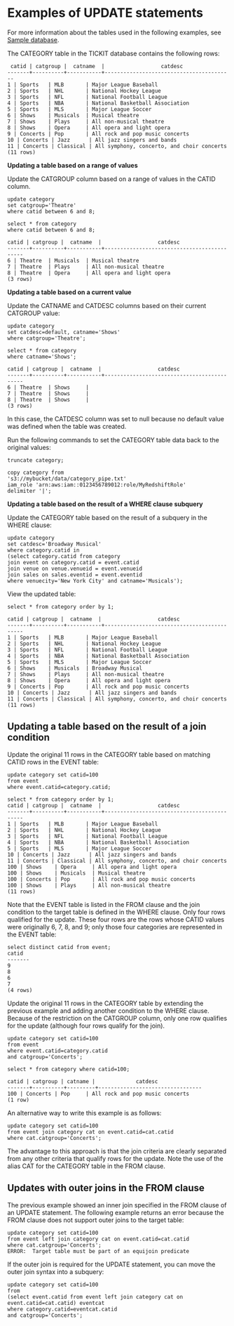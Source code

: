 # Examples of UPDATE statements<a name="c_Examples_of_UPDATE_statements"></a>

For more information about the tables used in the following examples, see [Sample database](c_sampledb.md)\.

The CATEGORY table in the TICKIT database contains the following rows: 

```
 catid | catgroup |  catname  |                  catdesc
-------+----------+-----------+-----------------------------------------
1 | Sports   | MLB       | Major League Baseball
2 | Sports   | NHL       | National Hockey League
3 | Sports   | NFL       | National Football League
4 | Sports   | NBA       | National Basketball Association
5 | Sports   | MLS       | Major League Soccer
6 | Shows    | Musicals  | Musical theatre
7 | Shows    | Plays     | All non-musical theatre
8 | Shows    | Opera     | All opera and light opera
9 | Concerts | Pop       | All rock and pop music concerts
10 | Concerts | Jazz      | All jazz singers and bands
11 | Concerts | Classical | All symphony, concerto, and choir concerts
(11 rows)
```

 **Updating a table based on a range of values** 

Update the CATGROUP column based on a range of values in the CATID column\. 

```
update category
set catgroup='Theatre'
where catid between 6 and 8;
```

```
select * from category
where catid between 6 and 8;

catid | catgroup |  catname  |                  catdesc
-------+----------+-----------+--------------------------------------------
6 | Theatre  | Musicals  | Musical theatre
7 | Theatre  | Plays     | All non-musical theatre
8 | Theatre  | Opera     | All opera and light opera
(3 rows)
```

 **Updating a table based on a current value** 

Update the CATNAME and CATDESC columns based on their current CATGROUP value: 

```
update category
set catdesc=default, catname='Shows'
where catgroup='Theatre';
```

```
select * from category
where catname='Shows';

catid | catgroup |  catname  |                  catdesc
-------+----------+-----------+--------------------------------------------
6 | Theatre  | Shows     |
7 | Theatre  | Shows     |
8 | Theatre  | Shows     |
(3 rows)
```

In this case, the CATDESC column was set to null because no default value was defined when the table was created\.

Run the following commands to set the CATEGORY table data back to the original values:

```
truncate category;

copy category from
's3://mybucket/data/category_pipe.txt'
iam_role 'arn:aws:iam::0123456789012:role/MyRedshiftRole'
delimiter '|';
```

 **Updating a table based on the result of a WHERE clause subquery** 

Update the CATEGORY table based on the result of a subquery in the WHERE clause: 

```
update category
set catdesc='Broadway Musical'
where category.catid in
(select category.catid from category
join event on category.catid = event.catid
join venue on venue.venueid = event.venueid
join sales on sales.eventid = event.eventid
where venuecity='New York City' and catname='Musicals');
```

View the updated table: 

```
select * from category order by 1;

catid | catgroup |  catname  |                  catdesc
-------+----------+-----------+--------------------------------------------
1 | Sports   | MLB       | Major League Baseball
2 | Sports   | NHL       | National Hockey League
3 | Sports   | NFL       | National Football League
4 | Sports   | NBA       | National Basketball Association
5 | Sports   | MLS       | Major League Soccer
6 | Shows    | Musicals  | Broadway Musical
7 | Shows    | Plays     | All non-musical theatre
8 | Shows    | Opera     | All opera and light opera
9 | Concerts | Pop       | All rock and pop music concerts
10 | Concerts | Jazz      | All jazz singers and bands
11 | Concerts | Classical | All symphony, concerto, and choir concerts
(11 rows)
```

## Updating a table based on the result of a join condition<a name="c_Examples_of_UPDATE_statements-updating-a-table-based-on-the-result-of-a-join-condition"></a>

Update the original 11 rows in the CATEGORY table based on matching CATID rows in the EVENT table: 

```
update category set catid=100
from event
where event.catid=category.catid;

select * from category order by 1;
catid | catgroup |  catname  |                  catdesc
-------+----------+-----------+--------------------------------------------
1 | Sports   | MLB       | Major League Baseball
2 | Sports   | NHL       | National Hockey League
3 | Sports   | NFL       | National Football League
4 | Sports   | NBA       | National Basketball Association
5 | Sports   | MLS       | Major League Soccer
10 | Concerts | Jazz      | All jazz singers and bands
11 | Concerts | Classical | All symphony, concerto, and choir concerts
100 | Shows    | Opera     | All opera and light opera
100 | Shows    | Musicals  | Musical theatre
100 | Concerts | Pop       | All rock and pop music concerts
100 | Shows    | Plays     | All non-musical theatre
(11 rows)
```

 Note that the EVENT table is listed in the FROM clause and the join condition to the target table is defined in the WHERE clause\. Only four rows qualified for the update\. These four rows are the rows whose CATID values were originally 6, 7, 8, and 9; only those four categories are represented in the EVENT table: 

```
select distinct catid from event;
catid
-------
9
8
6
7
(4 rows)
```

Update the original 11 rows in the CATEGORY table by extending the previous example and adding another condition to the WHERE clause\. Because of the restriction on the CATGROUP column, only one row qualifies for the update \(although four rows qualify for the join\)\. 

```
update category set catid=100
from event
where event.catid=category.catid
and catgroup='Concerts';

select * from category where catid=100;

catid | catgroup | catname |             catdesc
-------+----------+---------+---------------------------------
100 | Concerts | Pop     | All rock and pop music concerts
(1 row)
```

An alternative way to write this example is as follows: 

```
update category set catid=100
from event join category cat on event.catid=cat.catid
where cat.catgroup='Concerts';
```

The advantage to this approach is that the join criteria are clearly separated from any other criteria that qualify rows for the update\. Note the use of the alias CAT for the CATEGORY table in the FROM clause\.

## Updates with outer joins in the FROM clause<a name="c_Examples_of_UPDATE_statements-updates-with-outer-joins-in-the-from-clause"></a>

The previous example showed an inner join specified in the FROM clause of an UPDATE statement\. The following example returns an error because the FROM clause does not support outer joins to the target table: 

```
update category set catid=100
from event left join category cat on event.catid=cat.catid
where cat.catgroup='Concerts';
ERROR:  Target table must be part of an equijoin predicate
```

If the outer join is required for the UPDATE statement, you can move the outer join syntax into a subquery: 

```
update category set catid=100
from
(select event.catid from event left join category cat on event.catid=cat.catid) eventcat
where category.catid=eventcat.catid
and catgroup='Concerts';
```